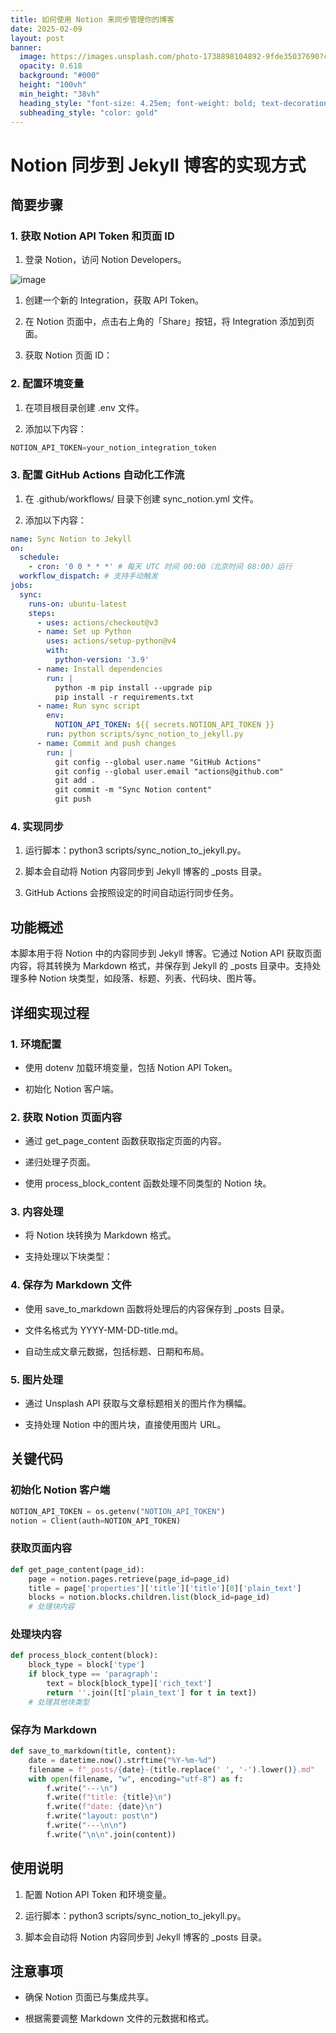 ```yaml
---
title: 如何使用 Notion 来同步管理你的博客
date: 2025-02-09
layout: post
banner:
  image: https://images.unsplash.com/photo-1738898104892-9fde35037690?crop=entropy&cs=tinysrgb&fit=max&fm=jpg&ixid=M3w2OTIwMzJ8MHwxfHJhbmRvbXx8fHx8fHx8fDE3MzkwOTYzMTR8&ixlib=rb-4.0.3&q=80&w=1080
  opacity: 0.618
  background: "#000"
  height: "100vh"
  min_height: "38vh"
  heading_style: "font-size: 4.25em; font-weight: bold; text-decoration: underline"
  subheading_style: "color: gold"
---
```


# Notion 同步到 Jekyll 博客的实现方式

## 简要步骤

### 1. 获取 Notion API Token 和页面 ID

1. 登录 Notion，访问 Notion Developers。

![image](https://prod-files-secure.s3.us-west-2.amazonaws.com/a7a0cc5a-89b9-4cda-8686-1fba0ca52f40/d19c1afe-dea5-4312-9333-786b0ba83054/image.png?X-Amz-Algorithm=AWS4-HMAC-SHA256&X-Amz-Content-Sha256=UNSIGNED-PAYLOAD&X-Amz-Credential=ASIAZI2LB4662KROXLMT%2F20250209%2Fus-west-2%2Fs3%2Faws4_request&X-Amz-Date=20250209T101834Z&X-Amz-Expires=3600&X-Amz-Security-Token=IQoJb3JpZ2luX2VjEIn%2F%2F%2F%2F%2F%2F%2F%2F%2F%2FwEaCXVzLXdlc3QtMiJHMEUCIGQANLWVYBg9eDxGqAiAjI50FC%2F9%2BK9%2B0JsgxV%2FyMtuhAiEAqTOYwWDQzxMp%2F4xUfHKzCbVn%2Buxlq%2BZCnHMAClUJeHIqiAQIov%2F%2F%2F%2F%2F%2F%2F%2F%2F%2FARAAGgw2Mzc0MjMxODM4MDUiDCYF2E53Kq09QaYlpSrcAyJZA92s424mJHIVc8e5OW2T9WUa6KH%2F07h057QWN0HrKCHJi1Kgxcgez6cxxSWEzMpdPmnDheLAl6LTB%2FrBA8C4owe2nueljUAoq%2BU8c7Ps96m605prsGKJsdD4rbr%2Fa6n516WMhTw8XC5FWA%2ByWTaOqa48gakzOiUlrAwu60xnO8R4tuqO88zElwA84NtSzLcAljPHwwN%2FW9Wrwvy42KsfRq%2F0vf1XxvqxfjW2J7IdFzLThNi48%2FbdwHxu%2F0XETWDPfP1rjpqrWTh8IGQiOc7j2XYAmW%2B5OGVpl0701c4vIFNaJWOQ1lTdy96%2Bly2uwJMeF5CAx%2BJeEAWora2oCgC3awHZboixmJ0Gjm%2FUAJhVXpuqt2rpnV%2BFVp4FtQ9RxF4fmlBlsmJscEtgJh45%2BgGUPoa%2Fau0Q40iNKc81Tx8qHHI9UaUArBTdhnXOV6icuKZXMtVLm6dRuvYtjTlQ7k3wMm8gV7vLO%2Fyze4ohTk0j8zejV85jRbRlLPFo%2F%2Fi0qbzhkUkPoiPN0NezugHsSpu3NJYwr0Ix6Er%2BAZZvWNlKiymKFw%2BMHEaV2X1Qw4MPov6f2dY6b636Ya9oexqgt%2BRx%2FZjeFfo%2B3Vw4Pq10WKrJi6HwKi8TYIypkFQLMP%2Fjob0GOqUBFiUjQJTnUHSelwZnHQQ%2BV%2F2US937%2BoktHPR0zSypAn7YAjjkWpUnpxhd0NLQbpGiK9tk6SQzDcarlcRYsT1oNQ3NV9rycf5S5JLKAnit8E7DCiidCJ3dy6jFc18x50GQKVQdAqXZw%2B5Q3pM3hau1NQ5iIhSxhQ9yDmhD8%2F6tcD3WuAtBYsqAUfb3wz%2BcwLRHDOBH7tC2hLWgm2HmYqDmoiiRHCLd&X-Amz-Signature=95c33b4e26acdf4422aeac151e5ed41065205d46b814156201ab87766c0e2761&X-Amz-SignedHeaders=host&x-id=GetObject)

1. 创建一个新的 Integration，获取 API Token。

1. 在 Notion 页面中，点击右上角的「Share」按钮，将 Integration 添加到页面。

1. 获取 Notion 页面 ID：


### 2. 配置环境变量

1. 在项目根目录创建 .env 文件。

1. 添加以下内容：

```javascript
NOTION_API_TOKEN=your_notion_integration_token
```

### 3. 配置 GitHub Actions 自动化工作流

1. 在 .github/workflows/ 目录下创建 sync_notion.yml 文件。

1. 添加以下内容：

```yaml
name: Sync Notion to Jekyll
on:
  schedule:
    - cron: '0 0 * * *' # 每天 UTC 时间 00:00（北京时间 08:00）运行
  workflow_dispatch: # 支持手动触发
jobs:
  sync:
    runs-on: ubuntu-latest
    steps:
      - uses: actions/checkout@v3
      - name: Set up Python
        uses: actions/setup-python@v4
        with:
          python-version: '3.9'
      - name: Install dependencies
        run: |
          python -m pip install --upgrade pip
          pip install -r requirements.txt
      - name: Run sync script
        env:
          NOTION_API_TOKEN: ${{ secrets.NOTION_API_TOKEN }}
        run: python scripts/sync_notion_to_jekyll.py
      - name: Commit and push changes
        run: |
          git config --global user.name "GitHub Actions"
          git config --global user.email "actions@github.com"
          git add .
          git commit -m "Sync Notion content"
          git push
```

### 4. 实现同步

1. 运行脚本：python3 scripts/sync_notion_to_jekyll.py。

1. 脚本会自动将 Notion 内容同步到 Jekyll 博客的 _posts 目录。

1. GitHub Actions 会按照设定的时间自动运行同步任务。

## 功能概述

本脚本用于将 Notion 中的内容同步到 Jekyll 博客。它通过 Notion API 获取页面内容，将其转换为 Markdown 格式，并保存到 Jekyll 的 _posts 目录中。支持处理多种 Notion 块类型，如段落、标题、列表、代码块、图片等。

## 详细实现过程

### 1. 环境配置

- 使用 dotenv 加载环境变量，包括 Notion API Token。

- 初始化 Notion 客户端。

### 2. 获取 Notion 页面内容

- 通过 get_page_content 函数获取指定页面的内容。

- 递归处理子页面。

- 使用 process_block_content 函数处理不同类型的 Notion 块。

### 3. 内容处理

- 将 Notion 块转换为 Markdown 格式。

- 支持处理以下块类型：


### 4. 保存为 Markdown 文件

- 使用 save_to_markdown 函数将处理后的内容保存到 _posts 目录。

- 文件名格式为 YYYY-MM-DD-title.md。

- 自动生成文章元数据，包括标题、日期和布局。

### 5. 图片处理

- 通过 Unsplash API 获取与文章标题相关的图片作为横幅。

- 支持处理 Notion 中的图片块，直接使用图片 URL。

## 关键代码

### 初始化 Notion 客户端

```python
NOTION_API_TOKEN = os.getenv("NOTION_API_TOKEN")
notion = Client(auth=NOTION_API_TOKEN)
```

### 获取页面内容

```python
def get_page_content(page_id):
    page = notion.pages.retrieve(page_id=page_id)
    title = page['properties']['title']['title'][0]['plain_text']
    blocks = notion.blocks.children.list(block_id=page_id)
    # 处理块内容
```

### 处理块内容

```python
def process_block_content(block):
    block_type = block['type']
    if block_type == 'paragraph':
        text = block[block_type]['rich_text']
        return ''.join([t['plain_text'] for t in text])
    # 处理其他块类型
```

### 保存为 Markdown

```python
def save_to_markdown(title, content):
    date = datetime.now().strftime("%Y-%m-%d")
    filename = f"_posts/{date}-{title.replace(' ', '-').lower()}.md"
    with open(filename, "w", encoding="utf-8") as f:
        f.write("---\n")
        f.write(f"title: {title}\n")
        f.write(f"date: {date}\n")
        f.write("layout: post\n")
        f.write("---\n\n")
        f.write("\n\n".join(content))
```

## 使用说明

1. 配置 Notion API Token 和环境变量。

1. 运行脚本：python3 scripts/sync_notion_to_jekyll.py。

1. 脚本会自动将 Notion 内容同步到 Jekyll 博客的 _posts 目录。

## 注意事项

- 确保 Notion 页面已与集成共享。

- 根据需要调整 Markdown 文件的元数据和格式。